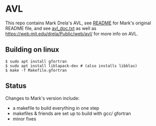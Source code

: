 # AVL

This repo contains Mark Drela's AVL,
see [README](README) for Mark's original README file,
and see [avl_doc.txt](avl_doc.txt)
as well as https://web.mit.edu/drela/Public/web/avl/ for more info on AVL.

## Building on linux

    $ sudo apt install gfortran
    $ sudo apt install liblapack-dev # (also installs libblas)
    $ make -f Makefile.gfortran

## Status

Changes to Mark's version include:

* a makefile to build everything in one step
* makefiles & friends are set up to build with gcc/ gfortran
* minor fixes